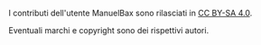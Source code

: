 I contributi dell'utente ManuelBax sono rilasciati in [CC BY-SA 4.0](https://creativecommons.org/licenses/by-sa/4.0/deed.it).

Eventuali marchi e copyright sono dei rispettivi autori.
